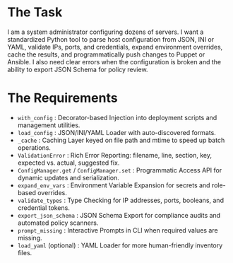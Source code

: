 # The Task

I am a system administrator configuring dozens of servers. I want a standardized Python tool to parse host configuration from JSON, INI or YAML, validate IPs, ports, and credentials, expand environment overrides, cache the results, and programmatically push changes to Puppet or Ansible. I also need clear errors when the configuration is broken and the ability to export JSON Schema for policy review.

# The Requirements

* `with_config` : Decorator-based Injection into deployment scripts and management utilities.
* `load_config` : JSON/INI/YAML Loader with auto-discovered formats.
* `_cache` : Caching Layer keyed on file path and mtime to speed up batch operations.
* `ValidationError` : Rich Error Reporting: filename, line, section, key, expected vs. actual, suggested fix.
* `ConfigManager.get` / `ConfigManager.set` : Programmatic Access API for dynamic updates and serialization.
* `expand_env_vars` : Environment Variable Expansion for secrets and role-based overrides.
* `validate_types` : Type Checking for IP addresses, ports, booleans, and credential tokens.
* `export_json_schema` : JSON Schema Export for compliance audits and automated policy scanners.
* `prompt_missing` : Interactive Prompts in CLI when required values are missing.
* `load_yaml` (optional) : YAML Loader for more human-friendly inventory files.

